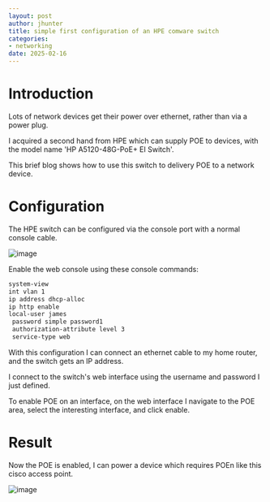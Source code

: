 ```yaml
---
layout: post
author: jhunter
title: simple first configuration of an HPE comware switch
categories:
- networking
date: 2025-02-16
---
```


# Introduction
Lots of network devices get their power over ethernet, rather than via a power plug.

I acquired a second hand from HPE which can supply POE to devices, with the model name 'HP A5120-48G-PoE+ EI Switch'.

This brief blog shows how to use this switch to delivery POE to a network device.

# Configuration
The HPE switch can be configured via the console port with a normal console cable.

![image](https://james-hunter.github.io/pictures/20250216_1.jpg)

Enable the web console using these console commands:

```bash
system-view
int vlan 1
ip address dhcp-alloc
ip http enable
local-user james
 password simple password1
 authorization-attribute level 3
 service-type web
```

With this configuration I can connect an ethernet cable to my home router, and the switch gets an IP address.

I connect to the switch's web interface using the username and password I just defined.

To enable POE on an interface, on the web interface I navigate to the POE area, select the interesting interface, and click enable.

# Result
Now the POE is enabled, I can power a device which requires POEn like this cisco access point.

![image](https://james-hunter.github.io/pictures/20250216_2.jpg)
